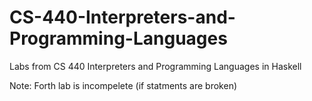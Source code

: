 # CS-440-Interpreters-and-Programming-Languages
Labs from CS 440 Interpreters and Programming Languages in Haskell

Note: Forth lab is incompelete (if statments are broken) 
